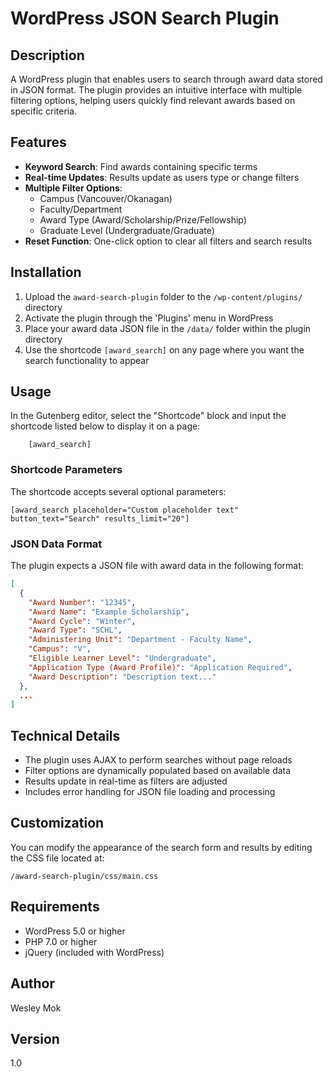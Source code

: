 # WordPress JSON Search Plugin

## Description
A WordPress plugin that enables users to search through award data stored in JSON format. The plugin provides an intuitive interface with multiple filtering options, helping users quickly find relevant awards based on specific criteria.

## Features
- **Keyword Search**: Find awards containing specific terms
- **Real-time Updates**: Results update as users type or change filters
- **Multiple Filter Options**:
  - Campus (Vancouver/Okanagan)
  - Faculty/Department
  - Award Type (Award/Scholarship/Prize/Fellowship)
  - Graduate Level (Undergraduate/Graduate)
- **Reset Function**: One-click option to clear all filters and search results

## Installation
1. Upload the `award-search-plugin` folder to the `/wp-content/plugins/` directory
2. Activate the plugin through the 'Plugins' menu in WordPress
3. Place your award data JSON file in the `/data/` folder within the plugin directory
4. Use the shortcode `[award_search]` on any page where you want the search functionality to appear

## Usage
In the Gutenberg editor, select the "Shortcode" block and input the shortcode listed below to display it on a page:
```
    [award_search]
```

### Shortcode Parameters
The shortcode accepts several optional parameters:
```
[award_search placeholder="Custom placeholder text" button_text="Search" results_limit="20"]
```

### JSON Data Format
The plugin expects a JSON file with award data in the following format:
```json
[
  {
    "Award Number": "12345",
    "Award Name": "Example Scholarship",
    "Award Cycle": "Winter",
    "Award Type": "SCHL",
    "Administering Unit": "Department - Faculty Name",
    "Campus": "V",
    "Eligible Learner Level": "Undergraduate",
    "Application Type (Award Profile)": "Application Required",
    "Award Description": "Description text..."
  },
  ...
]
```

## Technical Details
- The plugin uses AJAX to perform searches without page reloads
- Filter options are dynamically populated based on available data
- Results update in real-time as filters are adjusted
- Includes error handling for JSON file loading and processing

## Customization
You can modify the appearance of the search form and results by editing the CSS file located at:
```
/award-search-plugin/css/main.css
```

## Requirements
- WordPress 5.0 or higher
- PHP 7.0 or higher
- jQuery (included with WordPress)

## Author
Wesley Mok

## Version
1.0
